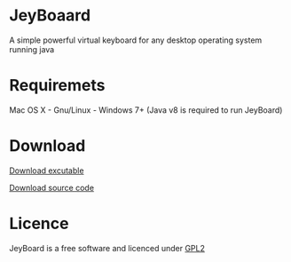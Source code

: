 # JeyBoaard
A simple powerful virtual keyboard for any desktop operating system running java

# Requiremets
Mac OS X - Gnu/Linux - Windows 7+
(Java v8 is required to run JeyBoard)

# Download
[Download excutable](https://github.com/alireza6677/JeyBoard/raw/master/dist/Jeyboard_v1.0-beta1.jar)

[Download source code](https://github.com/alireza6677/JeyBoard/archive/master.zip)

# Licence
JeyBoard is a free software and licenced under [GPL2](https://github.com/alireza6677/JeyBoard/blob/master/LICENSE)
